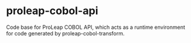 proleap-cobol-api
=================

Code base for ProLeap COBOL API, which acts as a runtime environment for code generated by proleap-cobol-transform.
